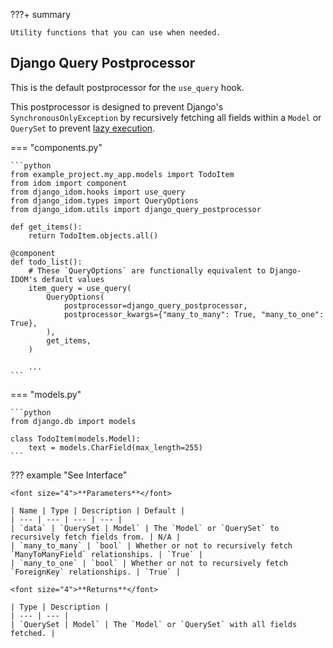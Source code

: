 ???+ summary

    Utility functions that you can use when needed.

## Django Query Postprocessor

This is the default postprocessor for the `use_query` hook.

This postprocessor is designed to prevent Django's `SynchronousOnlyException` by recursively fetching all fields within a `Model` or `QuerySet` to prevent [lazy execution](https://docs.djangoproject.com/en/dev/topics/db/queries/#querysets-are-lazy).

=== "components.py"

    ```python
    from example_project.my_app.models import TodoItem
    from idom import component
    from django_idom.hooks import use_query
    from django_idom.types import QueryOptions
    from django_idom.utils import django_query_postprocessor

    def get_items():
        return TodoItem.objects.all()

    @component
    def todo_list():
        # These `QueryOptions` are functionally equivalent to Django-IDOM's default values
        item_query = use_query(
            QueryOptions(
                postprocessor=django_query_postprocessor,
                postprocessor_kwargs={"many_to_many": True, "many_to_one": True},
            ),
            get_items,
        )

        ...
    ```

=== "models.py"

    ```python
    from django.db import models

    class TodoItem(models.Model):
        text = models.CharField(max_length=255)
    ```

??? example "See Interface"

    <font size="4">**Parameters**</font>

    | Name | Type | Description | Default |
    | --- | --- | --- | --- |
    | `data` | `QuerySet | Model` | The `Model` or `QuerySet` to recursively fetch fields from. | N/A |
    | `many_to_many` | `bool` | Whether or not to recursively fetch `ManyToManyField` relationships. | `True` |
    | `many_to_one` | `bool` | Whether or not to recursively fetch `ForeignKey` relationships. | `True` |

    <font size="4">**Returns**</font>

    | Type | Description |
    | --- | --- |
    | `QuerySet | Model` | The `Model` or `QuerySet` with all fields fetched. |
